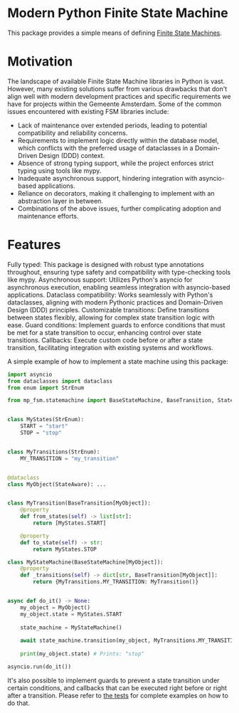 # Modern Python Finite State Machine
This package provides a simple means
of defining [Finite State Machines](https://en.wikipedia.org/wiki/Finite-state_machine).

# Motivation
The landscape of available Finite State Machine libraries in Python is vast. However, many existing solutions suffer from various drawbacks that don't align well with modern development practices and specific requirements we have for projects within the Gemeente Amsterdam. Some of the common issues encountered with existing FSM libraries include:

- Lack of maintenance over extended periods, leading to potential compatibility and reliability concerns.
- Requirements to implement logic directly within the database model, which conflicts with the preferred usage of dataclasses in a Domain-Driven Design (DDD) context.
- Absence of strong typing support, while the project enforces strict typing using tools like mypy.
- Inadequate asynchronous support, hindering integration with asyncio-based applications.
- Reliance on decorators, making it challenging to implement with an abstraction layer in between.
- Combinations of the above issues, further complicating adoption and maintenance efforts.

# Features
Fully typed: This package is designed with robust type annotations throughout, ensuring type safety and compatibility with type-checking tools like mypy.
Asynchronous support: Utilizes Python's asyncio for asynchronous execution, enabling seamless integration with asyncio-based applications.
Dataclass compatibility: Works seamlessly with Python's dataclasses, aligning with modern Pythonic practices and Domain-Driven Design (DDD) principles.
Customizable transitions: Define transitions between states flexibly, allowing for complex state transition logic with ease.
Guard conditions: Implement guards to enforce conditions that must be met for a state transition to occur, enhancing control over state transitions.
Callbacks: Execute custom code before or after a state transition, facilitating integration with existing systems and workflows.

A simple example of how to implement a state machine using this package:
```python
import asyncio
from dataclasses import dataclass
from enum import StrEnum

from mp_fsm.statemachine import BaseStateMachine, BaseTransition, StateAware


class MyStates(StrEnum):
    START = "start"
    STOP = "stop"


class MyTransitions(StrEnum):
    MY_TRANSITION = "my_transition"


@dataclass
class MyObject(StateAware): ...


class MyTransition(BaseTransition[MyObject]):
    @property
    def from_states(self) -> list[str]:
        return [MyStates.START]

    @property
    def to_state(self) -> str:
        return MyStates.STOP

class MyStateMachine(BaseStateMachine[MyObject]):
    @property
    def _transitions(self) -> dict[str, BaseTransition[MyObject]]:
        return {MyTransitions.MY_TRANSITION: MyTransition()}


async def do_it() -> None:
    my_object = MyObject()
    my_object.state = MyStates.START
    
    state_machine = MyStateMachine()
    
    await state_machine.transition(my_object, MyTransitions.MY_TRANSITION)
    
    print(my_object.state) # Prints: "stop"

asyncio.run(do_it())
```

It's also possible to implement guards to prevent a state transition under certain conditions,
and callbacks that can be executed right before or right after a transition.
Please refer to [the tests](tests/test_statemachine.py) for complete examples on how to do that.
